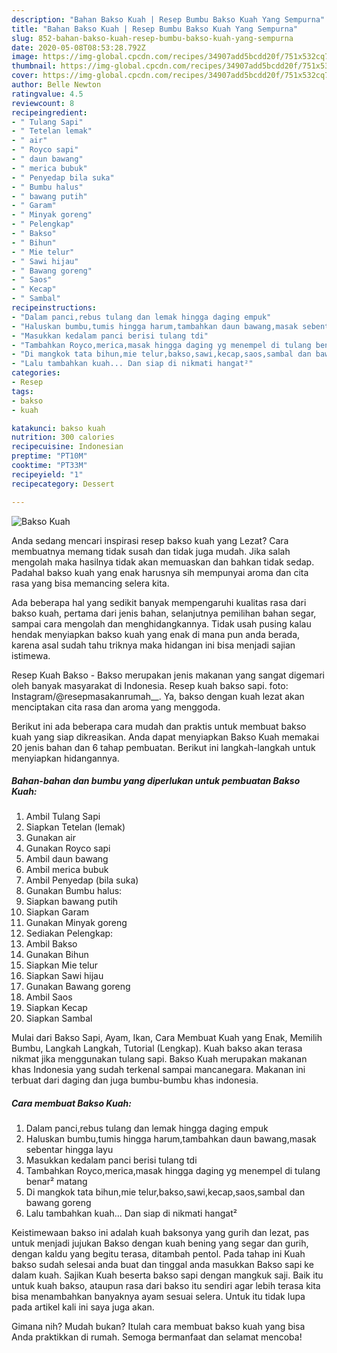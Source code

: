 ```yaml
---
description: "Bahan Bakso Kuah | Resep Bumbu Bakso Kuah Yang Sempurna"
title: "Bahan Bakso Kuah | Resep Bumbu Bakso Kuah Yang Sempurna"
slug: 852-bahan-bakso-kuah-resep-bumbu-bakso-kuah-yang-sempurna
date: 2020-05-08T08:53:28.792Z
image: https://img-global.cpcdn.com/recipes/34907add5bcdd20f/751x532cq70/bakso-kuah-foto-resep-utama.jpg
thumbnail: https://img-global.cpcdn.com/recipes/34907add5bcdd20f/751x532cq70/bakso-kuah-foto-resep-utama.jpg
cover: https://img-global.cpcdn.com/recipes/34907add5bcdd20f/751x532cq70/bakso-kuah-foto-resep-utama.jpg
author: Belle Newton
ratingvalue: 4.5
reviewcount: 8
recipeingredient:
- " Tulang Sapi"
- " Tetelan lemak"
- " air"
- " Royco sapi"
- " daun bawang"
- " merica bubuk"
- " Penyedap bila suka"
- " Bumbu halus"
- " bawang putih"
- " Garam"
- " Minyak goreng"
- " Pelengkap"
- " Bakso"
- " Bihun"
- " Mie telur"
- " Sawi hijau"
- " Bawang goreng"
- " Saos"
- " Kecap"
- " Sambal"
recipeinstructions:
- "Dalam panci,rebus tulang dan lemak hingga daging empuk"
- "Haluskan bumbu,tumis hingga harum,tambahkan daun bawang,masak sebentar hingga layu"
- "Masukkan kedalam panci berisi tulang tdi"
- "Tambahkan Royco,merica,masak hingga daging yg menempel di tulang benar² matang"
- "Di mangkok tata bihun,mie telur,bakso,sawi,kecap,saos,sambal dan bawang goreng"
- "Lalu tambahkan kuah... Dan siap di nikmati hangat²"
categories:
- Resep
tags:
- bakso
- kuah

katakunci: bakso kuah 
nutrition: 300 calories
recipecuisine: Indonesian
preptime: "PT10M"
cooktime: "PT33M"
recipeyield: "1"
recipecategory: Dessert

---
```



![Bakso Kuah](https://img-global.cpcdn.com/recipes/34907add5bcdd20f/751x532cq70/bakso-kuah-foto-resep-utama.jpg)

Anda sedang mencari inspirasi resep bakso kuah yang Lezat? Cara membuatnya memang tidak susah dan tidak juga mudah. Jika salah mengolah maka hasilnya tidak akan memuaskan dan bahkan tidak sedap. Padahal bakso kuah yang enak harusnya sih mempunyai aroma dan cita rasa yang bisa memancing selera kita.

Ada beberapa hal yang sedikit banyak mempengaruhi kualitas rasa dari bakso kuah, pertama dari jenis bahan, selanjutnya pemilihan bahan segar, sampai cara mengolah dan menghidangkannya. Tidak usah pusing kalau hendak menyiapkan bakso kuah yang enak di mana pun anda berada, karena asal sudah tahu triknya maka hidangan ini bisa menjadi sajian istimewa.

Resep Kuah Bakso - Bakso merupakan jenis makanan yang sangat digemari oleh banyak masyarakat di Indonesia. Resep kuah bakso sapi. foto: Instagram/@resepmasakanrumah__. Ya, bakso dengan kuah lezat akan menciptakan cita rasa dan aroma yang menggoda.


Berikut ini ada beberapa cara mudah dan praktis untuk membuat bakso kuah yang siap dikreasikan. Anda dapat menyiapkan Bakso Kuah memakai 20 jenis bahan dan 6 tahap pembuatan. Berikut ini langkah-langkah untuk menyiapkan hidangannya.

<!--inarticleads1-->

##### Bahan-bahan dan bumbu yang diperlukan untuk pembuatan Bakso Kuah:

1. Ambil  Tulang Sapi
1. Siapkan  Tetelan (lemak)
1. Gunakan  air
1. Gunakan  Royco sapi
1. Ambil  daun bawang
1. Ambil  merica bubuk
1. Ambil  Penyedap (bila suka)
1. Gunakan  Bumbu halus:
1. Siapkan  bawang putih
1. Siapkan  Garam
1. Gunakan  Minyak goreng
1. Sediakan  Pelengkap:
1. Ambil  Bakso
1. Gunakan  Bihun
1. Siapkan  Mie telur
1. Siapkan  Sawi hijau
1. Gunakan  Bawang goreng
1. Ambil  Saos
1. Siapkan  Kecap
1. Siapkan  Sambal


Mulai dari Bakso Sapi, Ayam, Ikan, Cara Membuat Kuah yang Enak, Memilih Bumbu, Langkah Langkah, Tutorial (Lengkap). Kuah bakso akan terasa nikmat jika menggunakan tulang sapi. Bakso Kuah merupakan makanan khas Indonesia yang sudah terkenal sampai mancanegara. Makanan ini terbuat dari daging dan juga bumbu-bumbu khas indonesia. 

<!--inarticleads2-->

##### Cara membuat Bakso Kuah:

1. Dalam panci,rebus tulang dan lemak hingga daging empuk
1. Haluskan bumbu,tumis hingga harum,tambahkan daun bawang,masak sebentar hingga layu
1. Masukkan kedalam panci berisi tulang tdi
1. Tambahkan Royco,merica,masak hingga daging yg menempel di tulang benar² matang
1. Di mangkok tata bihun,mie telur,bakso,sawi,kecap,saos,sambal dan bawang goreng
1. Lalu tambahkan kuah... Dan siap di nikmati hangat²


Keistimewaan bakso ini adalah kuah baksonya yang gurih dan lezat, pas untuk menjadi jujukan Bakso dengan kuah bening yang segar dan gurih, dengan kaldu yang begitu terasa, ditambah pentol. Pada tahap ini Kuah bakso sudah selesai anda buat dan tinggal anda masukkan Bakso sapi ke dalam kuah. Sajikan Kuah beserta bakso sapi dengan mangkuk saji. Baik itu untuk kuah bakso, ataupun rasa dari bakso itu sendiri agar lebih terasa kita bisa menambahkan banyaknya ayam sesuai selera. Untuk itu tidak lupa pada artikel kali ini saya juga akan. 

Gimana nih? Mudah bukan? Itulah cara membuat bakso kuah yang bisa Anda praktikkan di rumah. Semoga bermanfaat dan selamat mencoba!
